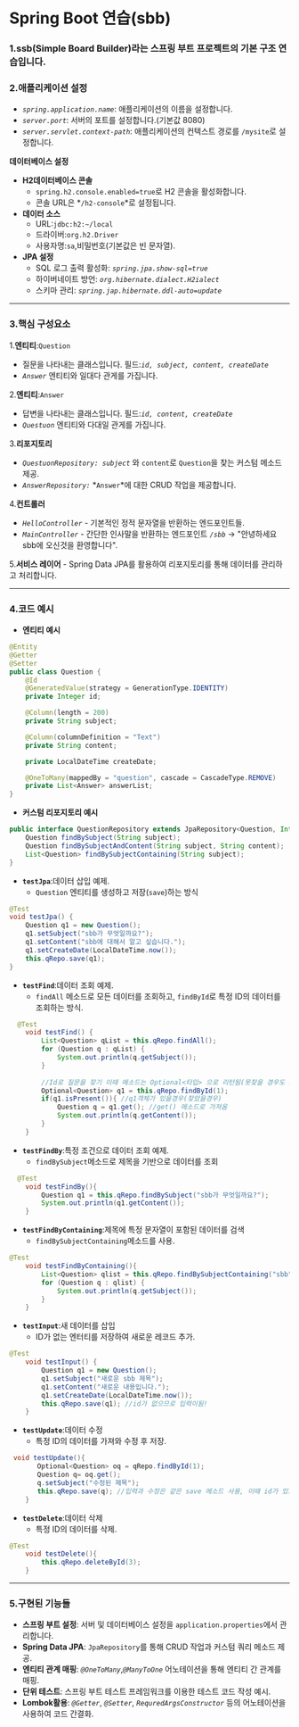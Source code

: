 # Spring Boot 연습(sbb)

### 1.ssb(Simple Board Builder)라는 스프링 부트 프로젝트의 기본 구조 연습입니다.

### 2.애플리케이션 설정
- *`spring.application.name`*: 애플리케이션의 이름을 설정합니다.
- *`server.port`*: 서버의 포트를 설정합니다.(기본값 8080)
- *`server.servlet.context-path`*: 애플리케이션의 컨텍스트 경로를 `/mysite`로 설정합니다.

**데이터베이스 설정**
- **H2데이터베이스 콘솔**
    - `spring.h2.console.enabled=true`로 H2 콘솔을 활성화합니다.
    - 콘솔 URL은 *`/h2-console`*로 설정됩니다.
- **데이터 소스**
    - URL:`jdbc:h2:~/local`
    - 드라이버:`org.h2.Driver`
    - 사용자명:`sa`,비밀번호(기본값은 빈 문자열).
- **JPA 설정**
    - SQL 로그 출력 활성화: *`spring.jpa.show-sql=true`*
    - 하이버네이트 방언: *`org.hibernate.dialect.H2ialect`*
    - 스키마 관리: *`spring.jap.hibernate.ddl-auto=update`*
<hr>

### 3.핵심 구성요소
1.**엔티티**:`Question`
  - 질문을 나타내는 클래스입니다. 필드:*`id, subject, content, createDate`*
  - *`Answer`* 엔티티와 일대다 관게를 가집니다.
    
2.**엔티티**:`Answer`
  - 답변을 나타내는 클래스입니다. 필드:*`id, content, createDate`*
  - *`Questuon`* 엔티티와 다대일 관게를 가집니다.
   
3.**리포지토리**
  - *`QuestuonRepository: subject`* 와 `content`로 `Question`을 찾는 커스텀 메소드 제공.
  - *`AnswerRepository:`* *`Answer`*에 대한 CRUD 작업을 제공합니다.
    
4.**컨트롤러**
  - *`HelloController`*
        - 기본적인 정적 문자열을 반환하는 엔드포인트들.
  - *`MainController`*
        - 간단한 인사말을 반환하는 엔드포인트 *`/sbb`* -> "안녕하세요 sbb에 오신것을 환영합니다".
    
5.**서비스 레이어**
    - Spring Data JPA를 활용하여 리포지토리를 통해 데이터를 관리하고 처리합니다.
<hr>

### 4.코드 예시
 - **엔티티 예시**

    
```java
@Entity
@Getter
@Setter
public class Question {
    @Id
    @GeneratedValue(strategy = GenerationType.IDENTITY)
    private Integer id;

    @Column(length = 200)
    private String subject;

    @Column(columnDefinition = "Text")
    private String content;

    private LocalDateTime createDate;

    @OneToMany(mappedBy = "question", cascade = CascadeType.REMOVE)
    private List<Answer> answerList;
}
```

 - **커스텀 리포지토리 예시**
```java
public interface QuestionRepository extends JpaRepository<Question, Integer> {
    Question findBySubject(String subject);
    Question findBySubjectAndContent(String subject, String content);
    List<Question> findBySubjectContaining(String subject);
}
```


- **`testJpa`**:데이터 삽입 예제.
    - `Question` 엔티티를 생성하고 저장(`save`)하는 방식
```java
@Test
void testJpa() {
    Question q1 = new Question();
    q1.setSubject("sbb가 무엇일까요?");
    q1.setContent("sbb에 대해서 알고 싶습니다.");
    q1.setCreateDate(LocalDateTime.now());
    this.qRepo.save(q1);
}
```
- **`testFind`**:데이터 조회 예제.
    - `findAll` 메소드로 모든 데이터를 조회하고, `findById`로 특정 ID의 데이터를 조회하는 방식.
```java
  @Test
    void testFind() {
        List<Question> qList = this.qRepo.findAll();
        for (Question q : qList) {
            System.out.println(q.getSubject());
        }
        
        //Id로 질문을 찾기 이때 메소드는 Optional<타입> 으로 리턴됨(못찾을 경우도 포함)
        Optional<Question> q1 = this.qRepo.findById(1);
        if(q1.isPresent()){ //q1객체가 있을경우(찾았을경우)
            Question q = q1.get(); //get() 메소드로 가져옴
            System.out.println(q.getContent());
        }
    }

```
- **`testFindBy`**:특정 조건으로 데이터 조회 예제.
  - `findBySubject`메소드로 제목을 기반으로 데이터를 조회
```java
  @Test
    void testFindBy(){
        Question q1 = this.qRepo.findBySubject("sbb가 무엇일까요?");
        System.out.println(q1.getContent());
    }
```
- **`testFindByContaining`**:제목에 특정 문자열이 포함된 데이터를 검색
  - `findBySubjectContaining`메소드를 사용.
```java
@Test
    void testFindByContaining(){
        List<Question> qlist = this.qRepo.findBySubjectContaining("sbb");
        for (Question q : qlist) {
            System.out.println(q.getSubject());
        }
    }
```

- **`testInput`**:새 데이터를 삽입
  - ID가 없는 엔터티를 저장하여 새로운 레코드 추가.
```JAVA
@Test
    void testInput() {
        Question q1 = new Question();
        q1.setSubject("새로운 sbb 제목");
        q1.setContent("새로운 내용입니다.");
        q1.setCreateDate(LocalDateTime.now());
        this.qRepo.save(q1); //id가 없으므로 입력이됨!
    }
```

- **`testUpdate`**:데이터 수정
  - 특정 ID의 데이터를 가져와 수정 후 저장.
```JAVA
 void testUpdate(){
       Optional<Question> oq = qRepo.findById(1);
       Question q= oq.get();
       q.setSubject("수정된 제목");
       this.qRepo.save(q); //입력과 수정은 같은 save 메소드 사용, 이때 id가 있으면 수정으로 인식한다.
    }
```
- **`testDelete`**:데이터 삭제
  - 특정 ID의 데이터를 삭제.
```JAVA
@Test
    void testDelete(){
        this.qRepo.deleteById(3);
    }
```
<hr>

### 5.구현된 기능들
- **스프링 부트 설정**: 서버 및 데이터베이스 설정을 `application.properties`에서 관리합니다.
- **Spring Data JPA**: `JpaRepository`를 통해 CRUD 작업과 커스텀 쿼리 메소드 제공.
- **엔티티 관계 매핑**: *`@OneToMany`*,*`@ManyToOne`* 어노테이션을 통해 엔티티 간 관계를 매핑.
- **단위 테스트**: 스프링 부트 테스트 프레임워크를 이용한 테스트 코드 작성 예시.
- **Lombok활용**: *`@Getter`*, *`@Setter`*, *`RequredArgsConstructor`* 등의 어노테이션을 사용하여 코드 간결화.



